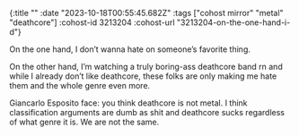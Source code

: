 {:title ""
 :date "2023-10-18T00:55:45.682Z"
 :tags ["cohost mirror" "metal" "deathcore"]
 :cohost-id 3213204
 :cohost-url "3213204-on-the-one-hand-i-d"}

On the one hand, I don’t wanna hate on someone’s favorite thing.

On the other hand, I’m watching a truly boring-ass deathcore band rn and while I already don’t like deathcore, these folks are only making me hate them and the whole genre even more.

Giancarlo Esposito face: you think deathcore is not metal. I think classification arguments are dumb as shit and deathcore sucks regardless of what genre it is. We are not the same.